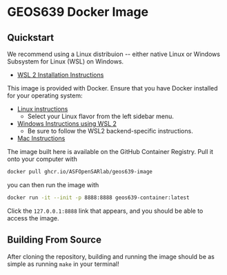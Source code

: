 # GEOS639 Docker Image

## Quickstart

We recommend using a Linux distribuion -- either native Linux or Windows Subsystem for
Linux (WSL) on Windows.

- [WSL 2 Installation Instructions]( https://docs.microsoft.com/en-us/windows/wsl/install-win10)

This image is provided with Docker. Ensure that you have Docker installed for your
operating system:
- [Linux instructions](https://docs.docker.com/engine/install/ubuntu/) 
    - Select your Linux flavor from the left sidebar menu.
- [Windows Instructions using WSL 2](https://docs.docker.com/desktop/windows/install/)
    - Be sure to follow the WSL2 backend-specific instructions.
- [Mac Instructions](https://docs.docker.com/desktop/mac/install/)

The image built here is available on the GitHub Container Registry. Pull it onto your
computer with
```bash
docker pull ghcr.io/ASFOpenSARlab/geos639-image
```

you can then run the image with
```bash
docker run -it --init -p 8888:8888 geos639-container:latest
```

Click the `127.0.0.1:8888` link that appears, and you should be able to access the image.

## Building From Source

After cloning the repository, building and running the image should be as simple as
running `make` in your terminal!
